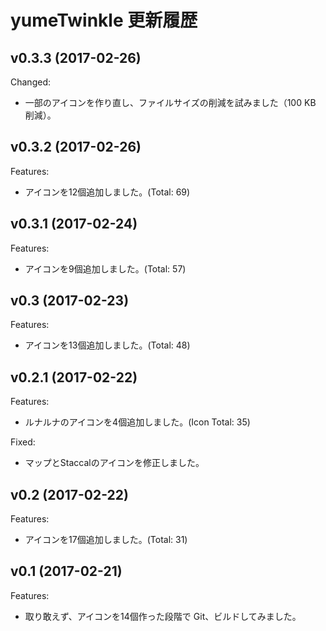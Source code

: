 yumeTwinkle 更新履歴
=======================================================================

## v0.3.3 (2017-02-26)

Changed:

* 一部のアイコンを作り直し、ファイルサイズの削減を試みました（100 KB 削減）。


## v0.3.2 (2017-02-26)

Features:

* アイコンを12個追加しました。(Total: 69)


## v0.3.1 (2017-02-24)

Features:

* アイコンを9個追加しました。(Total: 57)


## v0.3 (2017-02-23)

Features:

* アイコンを13個追加しました。(Total: 48)


## v0.2.1 (2017-02-22)

Features:

* ルナルナのアイコンを4個追加しました。(Icon Total: 35)

Fixed:

* マップとStaccalのアイコンを修正しました。


## v0.2 (2017-02-22)

Features:

* アイコンを17個追加しました。(Total: 31)


## v0.1 (2017-02-21)

Features:

* 取り敢えず、アイコンを14個作った段階で Git、ビルドしてみました。